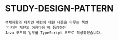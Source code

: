 # STUDY-DESIGN-PATTERN

```
객체지향과 디자인 패턴에 대한 내용을 다루는 책인
'디자인 패턴의 아름다움'에 등장하는
Java 코드의 일부를 TypeScript 코드로 작성하였습니다.
```
